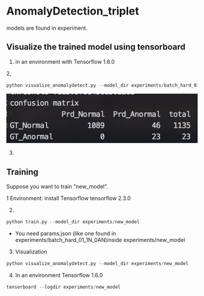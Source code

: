 # AnomalyDetection_triplet


models are found in experiment.


## Visualize the trained model using tensorboard

1. in an environment with Tensorflow 1.6.0 

2, 
```python
python visualize_anomalydetect.py --model_dir experiments/batch_hard_01_1N_0AN

```

![Alt text](images/confusionMatrix.png?raw=true "CM")

3. 


## Training

Suppose you want to train "new_model".

1 Environment: install Tensorflow tensorflow 2.3.0  

2. 
```python
python train.py --model_dir experiments/new_model
```
* You need params.json (like one found in experiments/batch_hard_01_1N_0AN)inside experiments/new_model


3. Visualization
```python
python visualize_anomalydetect.py --model_dir experiments/new_model

```
4. In an environment Tensorflow 1.6.0 
```python
tensorboard --logdir experiments/new_model
```

